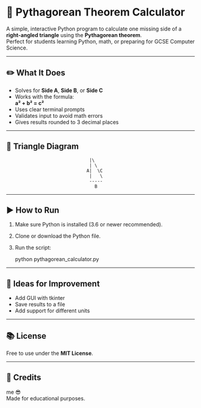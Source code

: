 # 🧮 Pythagorean Theorem Calculator

A simple, interactive Python program to calculate one missing side of a **right-angled triangle** using the **Pythagorean theorem**.  
Perfect for students learning Python, math, or preparing for GCSE Computer Science.

---

## ✏️ What It Does

- Solves for **Side A**, **Side B**, or **Side C**
- Works with the formula:  
  **a² + b² = c²**
- Uses clear terminal prompts
- Validates input to avoid math errors
- Gives results rounded to 3 decimal places

---

## 📐 Triangle Diagram

                                   |\
                                   | \
                                  A|  \C
                                   |   \
                                   -----
                                     B

---

## ▶️ How to Run

1. Make sure Python is installed (3.6 or newer recommended).
2. Clone or download the Python file.
3. Run the script:

   python pythagorean_calculator.py

---

## 🚀 Ideas for Improvement

- Add GUI with tkinter
- Save results to a file
- Add support for different units

---

## 📚 License

Free to use under the **MIT License**.

---

## 🙌 Credits

me 😎  
Made for educational purposes.
